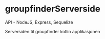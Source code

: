 # groupfinderServerside
API - NodeJS, Express, Sequelize


Serversiden til groupfinder kotlin applikasjonen

